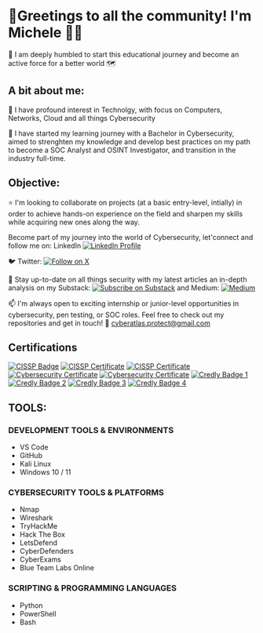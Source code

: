 # 👋Greetings to all the community! I'm Michele 🙋‍♂️
🤝 I am deeply humbled to start this educational journey and become an active force for a better world 🗺️

## A bit about me:
👀 I have profound interest in Technolgy, with focus on Computers, Networks, Cloud and all things Cybersecurity 

🌱 I have started my learning journey with a Bachelor in Cybersecurity, aimed to strenghten my knowledge and develop best practices on my path to become a SOC Analyst and OSINT Investigator, and transition in the industry full-time.

## Objective:
⭐ I'm looking to collaborate on projects (at a basic entry-level, intially) in order to achieve hands-on experience on the field and sharpen my skills while acquiring new ones along the way.

Become part of my journey into the world of Cybersecurity, let'connect and follow me on:
LinkedIn [![LinkedIn Profile](https://img.shields.io/badge/LinkedIn-Michele%20Filandro-blue?style=flat-square&logo=linkedin)](https://www.linkedin.com/in/michele-filandro-atlas-security/)


🐦 Twitter: 
[![Follow on X](https://img.shields.io/badge/X-@Atl4sCyberSec-1DA1F2?style=flat-square&logo=twitter)](https://x.com/Atl4sCyberSec)

📑 Stay up-to-date on all things security with my latest articles an in-depth analysis on my Substack:
[![Subscribe on Substack](https://img.shields.io/badge/Substack-AtlasProtect-orange?style=flat-square&logo=substack)](https://substack.com/@atlasprotect?r=1f5xo4&utm_campaign=profile&utm_medium=profile-page)
 and Medium: [![Medium](https://img.shields.io/badge/Read%20on-Medium-000000?style=for-the-badge&logo=medium&logoColor=white)](https://medium.com/@AtlasCyberSec)
 
📫 I'm always open to exciting internship or junior-level opportunities in cybersecurity, pen testing, or SOC roles. Feel free to check out my repositories and get in touch! 📧 cyberatlas.protect@gmail.com
      

## Certifications

[![CISSP Badge](https://img.shields.io/badge/CISSP-Let%27sDefend-blue?logo=letsdefend&style=flat-square)](https://app.letsdefend.io/my-rewards/detail/af4cabe4778547beaf379edff34a4a56)
[![CISSP Certificate](https://img.shields.io/badge/CISSP-Basel%20Institute-blueviolet?style=flat-square&logo=graduation-cap)](https://learn.baselgovernance.org/mod/customcert/verify_certificate.php?code=6UPOI5FziI&qrcode=1)
[![CISSP Certificate](https://img.shields.io/badge/CISSP-IBM%20SkillsBuild-0f62fe?style=flat-square&logo=ibm)](https://courses.skillsbuild.skillsnetwork.site/certificates/1b0d14c95ca5460592fa255f37ca7f40)
[![Cybersecurity Certificate](https://img.shields.io/badge/Cybersecurity-IBM%20SkillsBuild-0f62fe?style=flat-square&logo=ibm)](https://courses.skillsbuild.skillsnetwork.site/certificates/6361b0078e8f41b696c700230a0b6c26)
[![Cybersecurity Certificate](https://img.shields.io/badge/Cybersecurity-IBM%20SkillsBuild-0f62fe?style=flat-square&logo=ibm)](https://courses.skillsbuild.skillsnetwork.site/certificates/804ea5422b9b475e8f15a9d406522224)
[![Credly Badge 1](https://img.shields.io/badge/Certifications-Credly%20Badge%201-1A74D9?style=flat-square)](https://www.credly.com/badges/8c13d126-6a2b-49b2-8f4e-0f468fceb60f/linked_in_profile)
[![Credly Badge 2](https://img.shields.io/badge/Certifications-Credly%20Badge%202-1A74D9?style=flat-square)](https://www.credly.com/badges/0d0d9d19-bbf5-424f-8780-01080a7a781e/linked_in_profile)
[![Credly Badge 3](https://img.shields.io/badge/Certifications-Credly%20Badge%203-1A74D9?style=flat-square)](https://www.credly.com/badges/c5679763-1543-4f47-8163-26c1c3f3cd5d/linked_in_profile)
[![Credly Badge 4](https://img.shields.io/badge/Certifications-Credly%20Badge%204-1A74D9?style=flat-square)](https://www.credly.com/badges/a3ff5c4f-4eb2-4614-8ad4-c07076624c94/linked_in_profile)

## TOOLS:
### DEVELOPMENT TOOLS & ENVIRONMENTS
- VS Code
- GitHub
- Kali Linux
- Windows 10 / 11

### CYBERSECURITY TOOLS & PLATFORMS
- Nmap
- Wireshark
- TryHackMe
- Hack The Box
- LetsDefend
- CyberDefenders
- CyberExams
- Blue Team Labs Online

### SCRIPTING & PROGRAMMING LANGUAGES
- Python
- PowerShell
- Bash





<!---
Mi117/Mi117 is a ✨ special ✨ repository because its `README.md` (this file) appears on your GitHub profile.
You can click the Preview link to take a look at your changes.
--->
